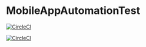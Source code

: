 # MobileAppAutomationTest

[![CircleCI](https://circleci.com/gh/mertdurkaya/MobileAppAutomationTest.svg?style=svg)](https://circleci.com/gh/mertdurkaya/MobileAppAutomationTest)


[![CircleCI](https://circleci.com/gh/mertdurkaya/MobileAppAutomationTest.svg?style=svg&circle-token=028036db264de5f463f37dd5e7300455412489bb)](https://app.circleci.com/pipelines/github/mertdurkaya/MobileAppAutomationTest)
